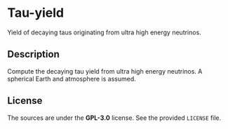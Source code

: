 # Tau-yield
Yield of decaying taus originating from ultra high energy neutrinos.

## Description
Compute	the decaying tau yield from ultra high energy neutrinos. A spherical Earth and atmosphere is assumed.

## License
The sources are under the **GPL-3.0** license. See the provided `LICENSE` file.
